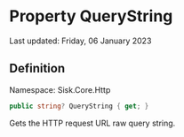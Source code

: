 # Property QueryString
Last updated: Friday, 06 January 2023

## Definition
Namespace: Sisk.Core.Http

```csharp
public string? QueryString { get; }
```

Gets the HTTP request URL raw query string.

